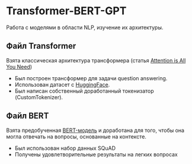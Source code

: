 # Transformer-BERT-GPT
Работа с моделями в области NLP, изучение их архитектуры.

## Файл Transformer
Взята классическая архитектура трансформера (статья [Attention is All You Need](https://arxiv.org/pdf/1706.03762))
* Был построен трансформер для задачи question answering.
* Использован датасет с [HuggingFace](https://huggingface.co/datasets/Den4ikAI/russian_dialogues).
* Был написан собственный доработанный токенизатор (CustomTokenizer).

## Файл BERT
Взята предобученная [BERT-модель](https://huggingface.co/google-bert/bert-base-uncased) и доработана для того, чтобы она могла отвечать на вопросы, основанные на контексте.
* Был использован набор данных SQuAD
* Получены удовлетворительные результаты на легких вопросах

  
